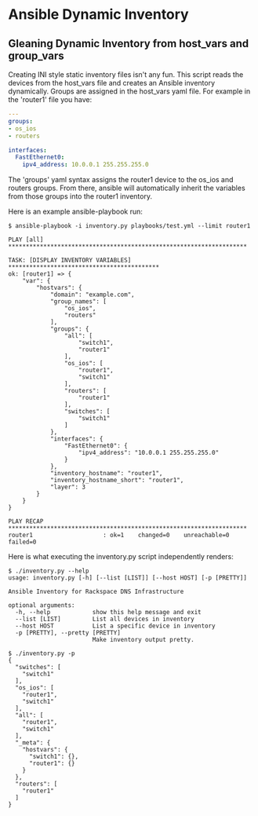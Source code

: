 # Ansible Dynamic Inventory 
## Gleaning Dynamic Inventory from host_vars and group_vars

Creating INI style static inventory files isn't any fun. This script reads the devices from the host_vars file and creates an Ansible inventory dynamically.
Groups are assigned in the host_vars yaml file. For example in the 'router1' file you have:
```yaml
---
groups:
- os_ios
- routers

interfaces:
  FastEthernet0:
    ipv4_address: 10.0.0.1 255.255.255.0
```

The 'groups' yaml syntax assigns the router1 device to the os_ios and routers groups. From there, ansible will automatically inherit the variables from those groups into the router1 inventory.

Here is an example ansible-playbook run:

```
$ ansible-playbook -i inventory.py playbooks/test.yml --limit router1

PLAY [all] ********************************************************************

TASK: [DISPLAY INVENTORY VARIABLES] *******************************************
ok: [router1] => {
    "var": {
        "hostvars": {
            "domain": "example.com",
            "group_names": [
                "os_ios",
                "routers"
            ],
            "groups": {
                "all": [
                    "switch1",
                    "router1"
                ],
                "os_ios": [
                    "router1",
                    "switch1"
                ],
                "routers": [
                    "router1"
                ],
                "switches": [
                    "switch1"
                ]
            },
            "interfaces": {
                "FastEthernet0": {
                    "ipv4_address": "10.0.0.1 255.255.255.0"
                }
            },
            "inventory_hostname": "router1",
            "inventory_hostname_short": "router1",
            "layer": 3
        }
    }
}

PLAY RECAP ********************************************************************
router1                    : ok=1    changed=0    unreachable=0    failed=0
```

Here is what executing the inventory.py script independently renders:

```
$ ./inventory.py --help
usage: inventory.py [-h] [--list [LIST]] [--host HOST] [-p [PRETTY]]

Ansible Inventory for Rackspace DNS Infrastructure

optional arguments:
  -h, --help            show this help message and exit
  --list [LIST]         List all devices in inventory
  --host HOST           List a specific device in inventory
  -p [PRETTY], --pretty [PRETTY]
                        Make inventory output pretty.

$ ./inventory.py -p
{
  "switches": [
    "switch1"
  ],
  "os_ios": [
    "router1",
    "switch1"
  ],
  "all": [
    "router1",
    "switch1"
  ],
  "_meta": {
    "hostvars": {
      "switch1": {},
      "router1": {}
    }
  },
  "routers": [
    "router1"
  ]
}
```
